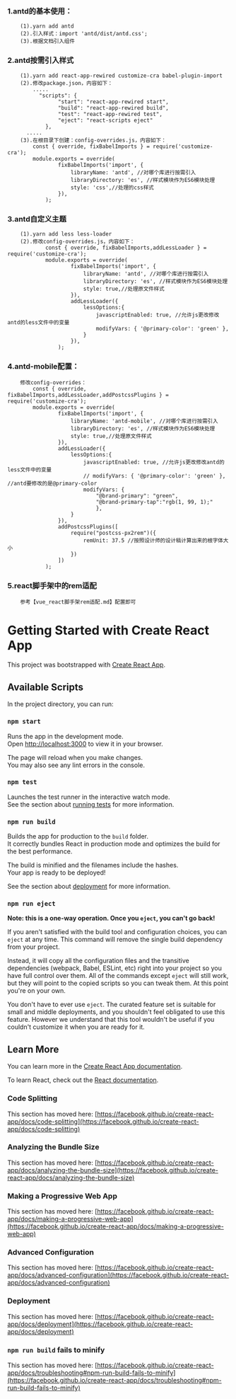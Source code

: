 ### 1.antd的基本使用：

		(1).yarn add antd
		(2).引入样式：import 'antd/dist/antd.css';
		(3).根据文档引入组件

### 2.antd按需引入样式

		(1).yarn add react-app-rewired customize-cra babel-plugin-import
		(2).修改package.json，内容如下：
			.....
			  "scripts": {
					"start": "react-app-rewired start",
					"build": "react-app-rewired build",
					"test": "react-app-rewired test",
					"eject": "react-scripts eject"
				},
		  .....
		(3).在根目录下创建：config-overrides.js，内容如下：
			const { override, fixBabelImports } = require('customize-cra');
			module.exports = override(
					fixBabelImports('import', {
						libraryName: 'antd', //对哪个库进行按需引入
						libraryDirectory: 'es', //样式模块作为ES6模块处理
						style: 'css',//处理的css样式
					}),
				);

### 3.antd自定义主题

		(1).yarn add less less-loader
		(2).修改config-overrides.js，内容如下：
				const { override, fixBabelImports,addLessLoader } = require('customize-cra');
				module.exports = override(
						fixBabelImports('import', {
							libraryName: 'antd', //对哪个库进行按需引入
							libraryDirectory: 'es', //样式模块作为ES6模块处理
							style: true,//处理原文件样式
						}),
						addLessLoader({
							lessOptions:{
								javascriptEnabled: true, //允许js更改修改antd的less文件中的变量
								modifyVars: { '@primary-color': 'green' },
							}
						}),
					);

### 4.antd-mobile配置：

		修改config-overrides：
			const { override, fixBabelImports,addLessLoader,addPostcssPlugins } = require('customize-cra');
			module.exports = override(
					fixBabelImports('import', {
						libraryName: 'antd-mobile', //对哪个库进行按需引入
						libraryDirectory: 'es', //样式模块作为ES6模块处理
						style: true,//处理原文件样式
					}),
					addLessLoader({
						lessOptions:{
							javascriptEnabled: true, //允许js更改修改antd的less文件中的变量
							// modifyVars: { '@primary-color': 'green' }, //antd要修改的是@primary-color
							modifyVars: { 
								"@brand-primary": "green",
								"@brand-primary-tap":"rgb(1, 99, 1);"
								},
						}
					}),
					addPostcssPlugins([
						require("postcss-px2rem")({ 
							remUnit: 37.5 //按照设计师的设计稿计算出来的根字体大小
						})
					])
				);

### 5.react脚手架中的rem适配

		参考【vue_react脚手架rem适配.md】配置即可

# Getting Started with Create React App

This project was bootstrapped with [Create React App](https://github.com/facebook/create-react-app).

## Available Scripts

In the project directory, you can run:

### `npm start`

Runs the app in the development mode.\
Open [http://localhost:3000](http://localhost:3000) to view it in your browser.

The page will reload when you make changes.\
You may also see any lint errors in the console.

### `npm test`

Launches the test runner in the interactive watch mode.\
See the section about [running tests](https://facebook.github.io/create-react-app/docs/running-tests) for more
information.

### `npm run build`

Builds the app for production to the `build` folder.\
It correctly bundles React in production mode and optimizes the build for the best performance.

The build is minified and the filenames include the hashes.\
Your app is ready to be deployed!

See the section about [deployment](https://facebook.github.io/create-react-app/docs/deployment) for more information.

### `npm run eject`

**Note: this is a one-way operation. Once you `eject`, you can't go back!**

If you aren't satisfied with the build tool and configuration choices, you can `eject` at any time. This command will
remove the single build dependency from your project.

Instead, it will copy all the configuration files and the transitive dependencies (webpack, Babel, ESLint, etc) right
into your project so you have full control over them. All of the commands except `eject` will still work, but they will
point to the copied scripts so you can tweak them. At this point you're on your own.

You don't have to ever use `eject`. The curated feature set is suitable for small and middle deployments, and you
shouldn't feel obligated to use this feature. However we understand that this tool wouldn't be useful if you couldn't
customize it when you are ready for it.

## Learn More

You can learn more in
the [Create React App documentation](https://facebook.github.io/create-react-app/docs/getting-started).

To learn React, check out the [React documentation](https://reactjs.org/).

### Code Splitting

This section has moved
here: [https://facebook.github.io/create-react-app/docs/code-splitting](https://facebook.github.io/create-react-app/docs/code-splitting)

### Analyzing the Bundle Size

This section has moved
here: [https://facebook.github.io/create-react-app/docs/analyzing-the-bundle-size](https://facebook.github.io/create-react-app/docs/analyzing-the-bundle-size)

### Making a Progressive Web App

This section has moved
here: [https://facebook.github.io/create-react-app/docs/making-a-progressive-web-app](https://facebook.github.io/create-react-app/docs/making-a-progressive-web-app)

### Advanced Configuration

This section has moved
here: [https://facebook.github.io/create-react-app/docs/advanced-configuration](https://facebook.github.io/create-react-app/docs/advanced-configuration)

### Deployment

This section has moved
here: [https://facebook.github.io/create-react-app/docs/deployment](https://facebook.github.io/create-react-app/docs/deployment)

### `npm run build` fails to minify

This section has moved
here: [https://facebook.github.io/create-react-app/docs/troubleshooting#npm-run-build-fails-to-minify](https://facebook.github.io/create-react-app/docs/troubleshooting#npm-run-build-fails-to-minify)
